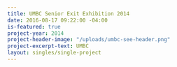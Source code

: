 ```yaml
---
title: UMBC Senior Exit Exhibition 2014
date: 2016-08-17 09:22:00 -04:00
is-featured: true
project-year: 2014
project-header-image: "/uploads/umbc-see-header.png"
project-excerpt-text: UMBC
layout: singles/single-project
---
```


